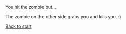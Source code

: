 You hit the zombie but...

The zombie on the other side grabs you and kills you. :)

[Back to start](../start.md)